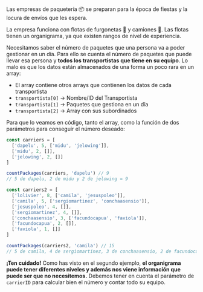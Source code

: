 Las empresas de paquetería 📦 se preparan para la época de fiestas y la locura de envíos que les espera.

La empresa funciona con flotas de furgonetas 🚛 y camiones 🚚. Las flotas tienen un organigrama, ya que existen rangos de nivel de experiencia.

Necesitamos saber el número de paquetes que una persona va a poder gestionar en un día. Para ello se cuenta el número de paquetes que puede llevar esa persona y **todos los transportistas que tiene en su equipo**. Lo malo es que los datos están almacenados de una forma un poco rara en un array:

* El array contiene otros arrays que contienen los datos de cada transportista
* `transportista[0]` -> Nombre/ID del Transportista
* `transportista[1]` -> Paquetes que gestiona en un día
* `transportista[2]` -> Array con sus subordinados


Para que lo veamos en código, tanto el array, como la función de dos parámetros para conseguir el número deseado:

```js
const carriers = [
  ['dapelu', 5, ['midu', 'jelowing']],
  ['midu', 2, []],
  ['jelowing', 2, []]
]

countPackages(carriers, 'dapelu') // 9
// 5 de dapelu, 2 de midu y 2 de jelowing = 9

const carriers2 = [
  ['lolivier', 8, ['camila', 'jesuspoleo']],
  ['camila', 5, ['sergiomartinez', 'conchaasensio']],
  ['jesuspoleo', 4, []],
  ['sergiomartinez', 4, []],
  ['conchaasensio', 3, ['facundocapua', 'faviola']],
  ['facundocapua', 2, []],
  ['faviola', 1, []]
]

countPackages(carriers2, 'camila') // 15
// 5 de camila, 4 de sergiomartinez, 3 de conchaasensio, 2 de facundocapua y 1 de faviola = 15
```

**¡Ten cuidado!** Como has visto en el segundo ejemplo, **el organigrama puede tener diferentes niveles y además nos viene información que puede ser que no necesitemos.** Debemos tener en cuenta el parámetro de `carrierID` para calcular bien el número y contar todo su equipo.
